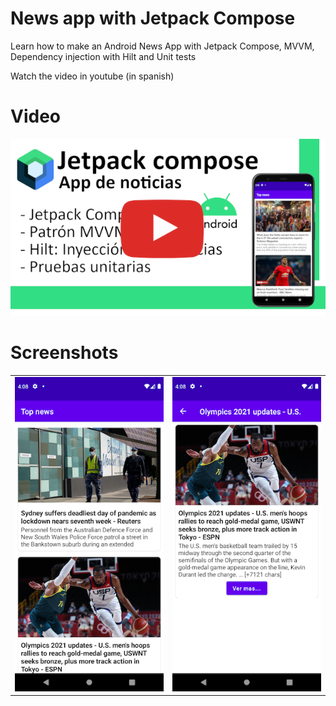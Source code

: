 # News app with Jetpack Compose

Learn how to make an Android News App with Jetpack Compose, MVVM, Dependency injection with Hilt
and Unit tests

Watch the video in youtube (in spanish)

# Video
[![Youtube](https://github.com/Yayo-Arellano/JetpackComposeNewsApp/blob/master/screenshots/youtube.png?raw=true)](https://youtu.be/-gFfgwr7hIY)


# Screenshots
|||
| ---------------- | --------------------- |
| ![Screenshot1](https://github.com/Yayo-Arellano/JetpackComposeNewsApp/blob/master/screenshots/image1.png?raw=true) | ![Screenshot2](https://github.com/Yayo-Arellano/JetpackComposeNewsApp/blob/master/screenshots/image2.png?raw=true) |
